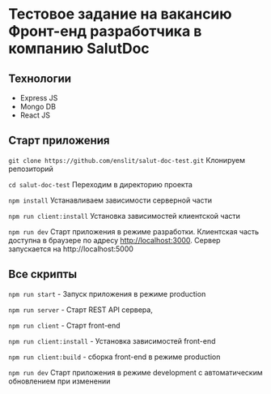 # Тестовое задание на вакансию Фронт-енд разработчика в компанию SalutDoc

## Технологии

- Express JS
- Mongo DB
- React JS

## Старт приложения

`git clone https://github.com/enslit/salut-doc-test.git` Клонируем репозиторий

`cd salut-doc-test` Переходим в директорию проекта

`npm install` Устанавливаем зависимости серверной части

`npm run client:install` Установка зависимостей клиентской части

`npm run dev` Старт приложения в режиме разработки. Клиентская часть доступна в браузере по адресу [http://localhost:3000](http://localhost:3000). Сервер запускается на http://localhost:5000

## Все скрипты 

`npm run start` - Запуск приложения в режиме production

`npm run server` - Старт REST API сервера,

`npm run client` - Старт front-end

`npm run client:install` - Установка зависимостей front-end

`npm run client:build` - сборка front-end в режиме production

`npm run dev` Старт приложения в режиме development с автоматическим обновлением при изменении